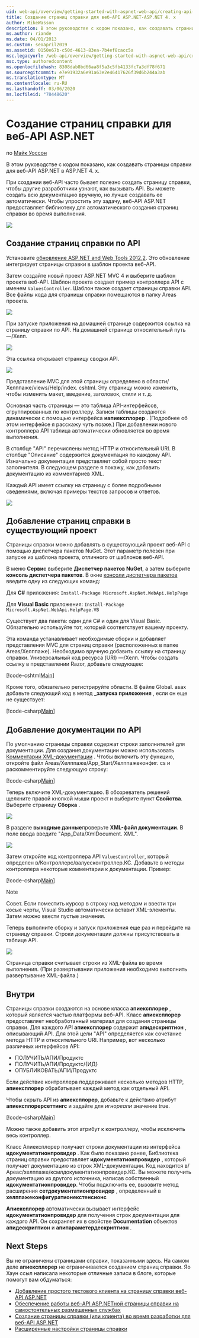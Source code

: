 ```yaml
---
uid: web-api/overview/getting-started-with-aspnet-web-api/creating-api-help-pages
title: Создание страниц справки для веб-API ASP.NET-ASP.NET 4. x
author: MikeWasson
description: В этом руководстве с кодом показано, как создавать страницы справки для веб-API ASP.NET в ASP.NET 4. x.
ms.author: riande
ms.date: 04/01/2013
ms.custom: seoapril2019
ms.assetid: 0150e67b-c50d-4613-83ea-7b4ef8cacc5a
msc.legacyurl: /web-api/overview/getting-started-with-aspnet-web-api/creating-api-help-pages
msc.type: authoredcontent
ms.openlocfilehash: 8308dab8bd66aa8f5a3c5fb4133fc7a3df78f671
ms.sourcegitcommit: e7e91932a6e91a63e2e46417626f39d6b244a3ab
ms.translationtype: MT
ms.contentlocale: ru-RU
ms.lasthandoff: 03/06/2020
ms.locfileid: "78448620"
---
```

# <a name="creating-help-pages-for-aspnet-web-api"></a>Создание страниц справки для веб-API ASP.NET

по [Майк Уоссон](https://github.com/MikeWasson)

В этом руководстве с кодом показано, как создавать страницы справки для веб-API ASP.NET в ASP.NET 4. x.

При создании веб-API часто бывает полезно создать страницу справки, чтобы другие разработчики узнают, как вызывать API. Вы можете создать всю документацию вручную, но лучше создавать ее автоматически. Чтобы упростить эту задачу, веб-API ASP.NET предоставляет библиотеку для автоматического создания страниц справки во время выполнения.

![](creating-api-help-pages/_static/image1.png)

## <a name="creating-api-help-pages"></a>Создание страниц справки по API

Установите [обновление ASP.NET and Web Tools 2012,2](https://go.microsoft.com/fwlink/?LinkId=282650). Это обновление интегрирует страницы справки в шаблон проекта веб-API.

Затем создайте новый проект ASP.NET MVC 4 и выберите шаблон проекта веб-API. Шаблон проекта создает пример контроллера API с именем `ValuesController`. Шаблон также создает страницы справки API. Все файлы кода для страницы справки помещаются в папку Areas проекта.

![](creating-api-help-pages/_static/image2.png)

При запуске приложения на домашней странице содержится ссылка на страницу справки по API. На домашней странице относительный путь —/Хелп.

![](creating-api-help-pages/_static/image3.png)

Эта ссылка открывает страницу сводки API.

![](creating-api-help-pages/_static/image4.png)

Представление MVC для этой страницы определено в области/Хелппаже/views/Help/index. cshtml. Эту страницу можно изменить, чтобы изменить макет, введение, заголовок, стили и т. д.

Основная часть страницы — это таблица API-интерфейсов, сгруппированных по контроллеру. Записи таблицы создаются динамически с помощью интерфейса **иапиексплорер** . (Подробнее об этом интерфейсе я расскажу чуть позже.) При добавлении нового контроллера API таблица автоматически обновляется во время выполнения.

В столбце "API" перечислены метод HTTP и относительный URI. В столбце "Описание" содержится документация по каждому API. Изначально документация представляет собой просто текст заполнителя. В следующем разделе я покажу, как добавить документацию из комментариев XML.

Каждый API имеет ссылку на страницу с более подробными сведениями, включая примеры текстов запросов и ответов.

![](creating-api-help-pages/_static/image5.png)

## <a name="adding-help-pages-to-an-existing-project"></a>Добавление страниц справки в существующий проект

Страницы справки можно добавлять в существующий проект веб-API с помощью диспетчера пакетов NuGet. Этот параметр полезен при запуске из шаблона проекта, отличного от шаблонов веб-API.

В меню **Сервис** выберите **Диспетчер пакетов NuGet**, а затем выберите **консоль диспетчера пакетов**. В окне [консоли диспетчера пакетов](http://docs.nuget.org/docs/start-here/using-the-package-manager-console) введите одну из следующих команд:

Для **C#** приложения: `Install-Package Microsoft.AspNet.WebApi.HelpPage`

Для **Visual Basic** приложения: `Install-Package Microsoft.AspNet.WebApi.HelpPage.VB`

Существует два пакета: один для C# и один для Visual Basic. Обязательно используйте тот, который соответствует вашему проекту.

Эта команда устанавливает необходимые сборки и добавляет представления MVC для страниц справки (расположенных в папке Areas/Хелппаже). Необходимо вручную добавить ссылку на страницу справки. Универсальный код ресурса (URI) —/Хелп. Чтобы создать ссылку в представлении Razor, добавьте следующее:

[!code-cshtml[Main](creating-api-help-pages/samples/sample1.cshtml)]

Кроме того, обязательно регистрируйте области. В файле Global. asax добавьте следующий код в метод **\_запуска приложения** , если он еще не существует:

[!code-csharp[Main](creating-api-help-pages/samples/sample2.cs?highlight=4)]

## <a name="adding-api-documentation"></a>Добавление документации по API

По умолчанию страницы справки содержат строки заполнителей для документации. Для создания документации можно использовать [Комментарии XML-документации](https://msdn.microsoft.com/library/b2s063f7.aspx) . Чтобы включить эту функцию, откройте файл Areas/Хелппаже/App\_Start/Хелппажеконфиг. cs и раскомментируйте следующую строку:

[!code-csharp[Main](creating-api-help-pages/samples/sample3.cs)]

Теперь включите XML-документацию. В обозреватель решений щелкните правой кнопкой мыши проект и выберите пункт **Свойства**. Выберите страницу **Сборка** .

![](creating-api-help-pages/_static/image6.png)

В разделе **выходные данные**проверьте **XML-файл документации**. В поле ввода введите "App\_Data/XmlDocument. XML".

![](creating-api-help-pages/_static/image7.png)

Затем откройте код контроллера API `ValuesController`, который определен в/Контроллерс/валуесконтроллер.КС. Добавьте в методы контроллера некоторые комментарии к документации. Пример:

[!code-csharp[Main](creating-api-help-pages/samples/sample4.cs)]

> [!NOTE]
> Совет. Если поместить курсор в строку над методом и ввести три косые черты, Visual Studio автоматически вставит XML-элементы. Затем можно ввести пустые значения.

Теперь выполните сборку и запуск приложения еще раз и перейдите на страницу справки. Строки документации должны присутствовать в таблице API.

![](creating-api-help-pages/_static/image8.png)

Страница справки считывает строки из XML-файла во время выполнения. (При развертывании приложения необходимо выполнить развертывание XML-файла.)

## <a name="under-the-hood"></a>Внутри

Страницы справки создаются на основе класса **апиексплорер** , который является частью платформы веб-API. Класс **апиексплорер** предоставляет необработанный материал для создания страницы справки. Для каждого API **апиексплорер** содержит **апидескриптион** , описывающий API. Для этой цели "API" определяется как сочетание метода HTTP и относительного URI. Например, вот несколько различных интерфейсов API:

- ПОЛУЧИТЬ/АПИ/Продуктс
- ПОЛУЧИТЬ/АПИ/Продуктс/{ИД}
- ОПУБЛИКОВАТЬ/АПИ/Продуктс

Если действие контроллера поддерживает несколько методов HTTP, **апиексплорер** обрабатывает каждый метод как отдельный API.

Чтобы скрыть API из **апиексплорер**, добавьте к действию атрибут **апиексплорерсеттингс** и задайте для *игнореапи* значение true.

[!code-csharp[Main](creating-api-help-pages/samples/sample5.cs)]

Можно также добавить этот атрибут к контроллеру, чтобы исключить весь контроллер.

Класс Апиексплорер получает строки документации из интерфейса **идокументатионпровидер** . Как было показано ранее, Библиотека страниц справки предоставляет **идокументатионпровидер** , который получает документацию из строк XML-документации. Код находится в/Ареас/хелппаже/ксмлдокументатионпровидер.КС. Вы можете получить документацию из другого источника, написав собственный **идокументатионпровидер**. Чтобы подключить ее, вызовите метод расширения **сетдокументатионпровидер** , определенный в **хелппажеконфигуратионекстенсионс**

**Апиексплорер** автоматически вызывает интерфейс **идокументатионпровидер** для получения строк документации для каждого API. Он сохраняет их в свойстве **Documentation** объектов **апидескриптион** и **апипараметердескриптион** .

## <a name="next-steps"></a>Next Steps

Вы не ограничены страницами справки, показанными здесь. На самом деле **апиексплорер** не ограничивается созданием страниц справки. Яо Хаун ссыл написала некоторые отличные записи в блоге, которые помогут вам обдуматься:

- [Добавление простого тестового клиента на страницу справки веб-API ASP.NET](https://blogs.msdn.com/b/yaohuang1/archive/2012/12/02/adding-a-simple-test-client-to-asp-net-web-api-help-page.aspx)
- [Обеспечение работы веб-API ASP.NETной страницы справки на самостоятельных размещенных службах](https://blogs.msdn.com/b/yaohuang1/archive/2012/12/20/making-asp-net-web-api-help-page-work-on-self-hosted-services.aspx)
- [Создание страницы справки (или клиента) во время разработки для веб-API ASP.NET](https://blogs.msdn.com/b/yaohuang1/archive/2013/01/20/design-time-generation-of-help-page-or-proxy-for-asp-net-web-api.aspx)
- [Расширенные настройки страницы справки](https://blogs.msdn.com/b/yaohuang1/archive/2012/12/10/asp-net-web-api-help-page-part-3-advanced-help-page-customizations.aspx)
